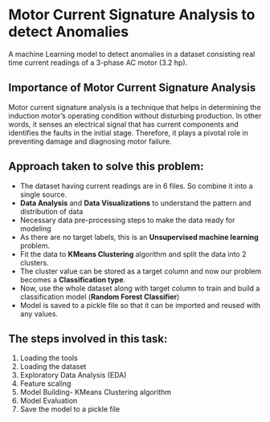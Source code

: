 # Motor Current Signature Analysis to detect Anomalies
 A machine Learning model to detect anomalies in a dataset consisting real time current readings of a 3-phase AC motor (3.2 hp).
 
## Importance of  Motor Current Signature Analysis
Motor current signature analysis is a technique that helps in determining the induction motor’s operating condition without disturbing production. In other words, it senses an electrical signal that has current components and identifies the faults in the initial stage. Therefore, it plays a pivotal role in preventing damage and diagnosing motor failure.

## Approach taken to solve this problem:
* The dataset having current readings are in 6 files. So combine it into a single source.
* <b>Data Analysis</b> and <b>Data Visualizations</b> to understand the pattern and distribution of data
* Necessary data pre-processing steps to make the data ready for modeling
* As there are no target labels, this is an <b>Unsupervised machine learning</b> problem.
* Fit the data to <b>KMeans Clustering </b>algorithm and split the data into 2 clusters.
* The cluster value can be stored as a target column and now our problem becomes a <b>Classification type</b>.
* Now, use the whole dataset along with target column to train and build a classification model (<b>Random Forest Classifier</b>)
* Model is saved to a pickle file so that it can be imported and reused with any values.

## The steps involved in this task:
1. Loading the tools
2. Loading the dataset
3. Exploratory Data Analysis (EDA)
4. Feature scaling
5. Model Building- KMeans Clustering algorithm
6. Model Evaluation
7. Save the model to a pickle file
